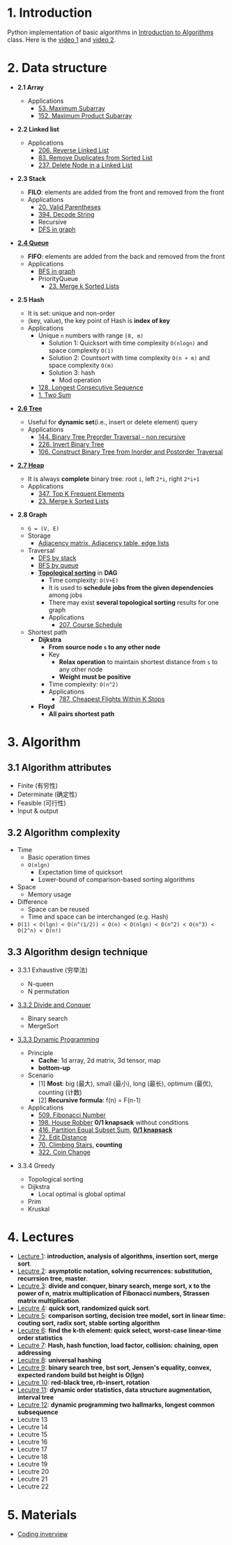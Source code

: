 # 1. Introduction
Python implementation of basic algorithms in [Introduction to Algorithms](https://ocw.mit.edu/courses/electrical-engineering-and-computer-science/6-046j-introduction-to-algorithms-sma-5503-fall-2005/) class. Here is the [video 1](https://open.163.com/movie/2010/12/G/F/M6UTT5U0I_M6V2T1JGF.html) and [video 2](https://www.bilibili.com/video/av8481187).

# 2. Data structure
- **2.1 Array**
    - Applications
        - [53. Maximum Subarray](https://leetcode.com/problems/maximum-subarray/)
        - [152. Maximum Product Subarray](https://leetcode.com/problems/maximum-product-subarray/)

- **2.2 Linked list**
    - Applications
        - [206. Reverse Linked List](https://leetcode.com/problems/reverse-linked-list/)
        - [83. Remove Duplicates from Sorted List](https://leetcode.com/problems/remove-duplicates-from-sorted-list/)
        - [237. Delete Node in a Linked List](https://leetcode.com/problems/delete-node-in-a-linked-list/)
        
        
- **2.3 Stack**
    - **FILO**: elements are added from the front and removed from the front
    - Applications
        - [20. Valid Parentheses](https://leetcode.com/problems/valid-parentheses/)
        - [394. Decode String](https://leetcode.com/problems/decode-string/)
        - Recursive
        - [DFS in graph](https://eddmann.com/posts/depth-first-search-and-breadth-first-search-in-python/)

- [**2.4 Queue**](https://www.pythoncentral.io/use-queue-beginners-guide/)
    - **FIFO**: elements are added from the back and removed from the front
    - Applications
        - [BFS in graph](https://eddmann.com/posts/depth-first-search-and-breadth-first-search-in-python/)
        - PriorityQueue
            - [23. Merge k Sorted Lists](https://leetcode.com/problems/merge-k-sorted-lists/)

- **2.5 Hash**
    - It is set: unique and non-order
    - (key, value), the key point of Hash is **index of key**
    - Applications
        - Unique `n` numbers with range `[0, m)`
            - Solution 1: Quicksort with time complexity `O(nlogn)` and space complexity `O(1)`
            - Solution 2: Countsort with time complexity `O(n + m)` and space complexity `O(m)`
            - Solution 3: hash
                - Mod operation
        - [128. Longest Consecutive Sequence](https://leetcode.com/problems/longest-consecutive-sequence/)
        - [1. Two Sum](https://leetcode.com/problems/two-sum/)
                
- [**2.6 Tree**](https://github.com/gaoisbest/Basic-Algorithms/blob/master/Tree/README.md)
    - Useful for **dynamic set**(i.e., insert or delete element) query
    - Applications
        - [144. Binary Tree Preorder Traversal - non recursive](https://leetcode.com/problems/binary-tree-preorder-traversal/)
        - [226. Invert Binary Tree](https://leetcode.com/problems/invert-binary-tree/)
        - [106. Construct Binary Tree from Inorder and Postorder Traversal](https://leetcode.com/problems/construct-binary-tree-from-inorder-and-postorder-traversal/)
        
- [**2.7 Heap**](https://towardsdatascience.com/data-structure-heap-23d4c78a6962)
    - It is always **complete** binary tree: root `i`, left `2*i`, right `2*i+1`
    - Applications
        - [347. Top K Frequent Elements](https://leetcode.com/problems/top-k-frequent-elements/)
        - [23. Merge k Sorted Lists](https://leetcode.com/problems/merge-k-sorted-lists/)
        
- **2.8 Graph**
    - `G = (V, E)`
    - Storage
        - [Adjacency matrix, Adjacency table, edge lists](https://www.khanacademy.org/computing/computer-science/algorithms/graph-representation/a/representing-graphs)
    - Traversal
        - [DFS by stack](https://eddmann.com/posts/depth-first-search-and-breadth-first-search-in-python/)
        - [BFS by queue](https://eddmann.com/posts/depth-first-search-and-breadth-first-search-in-python/)
        - [**Topological sorting**](https://zhuanlan.zhihu.com/p/34871092) in **DAG**
            - Time complexity: `O(V+E)`
            - It is used to **schedule jobs from the given dependencies** among jobs
            - There may exist **several topological sorting** results for one graph
            - Applications
                - [207. Course Schedule](https://leetcode.com/problems/course-schedule/)
    - Shortest path
        - **Dijkstra**
            - **From source node `s` to any other node**
            - Key
                - **Relax operation** to maintain shortest distance from `s` to any other node
                - **Weight must be positive**
            - Time complexity: `O(n^2)`
            - Applications
                - [787. Cheapest Flights Within K Stops](https://leetcode.com/problems/cheapest-flights-within-k-stops/)
        - **Floyd**
            - **All pairs shortest path**
   
# 3. Algorithm

## 3.1 Algorithm attributes
- Finite (有穷性)
- Determinate (确定性)
- Feasible (可行性)
- Input & output

## 3.2 Algorithm complexity
- Time
    - Basic operation times
    - `O(nlgn)`
        - Expectation time of quicksort
        - Lower-bound of comparison-based sorting algorithms
- Space
    - Memory usage
- Difference
    - Space can be reused
    - Time and space can be interchanged (e.g. Hash)
- `O(1) < O(lgn) < O(n^(1/2)) < O(n) < O(nlgn) < O(n^2) < O(n^3) < O(2^n) < O(n!)`

## 3.3 Algorithm design technique
- 3.3.1 Exhaustive (穷举法)
    - N-queen
    - N permutation
- [3.3.2 Divide and Conquer](https://github.com/gaoisbest/Basic-Algorithms/blob/master/Divide_and_Conquer/README.md)
    - Binary search
    - MergeSort
- [3.3.3 Dynamic Programming](https://github.com/gaoisbest/Basic-Algorithms/blob/master/Dynamic_Programming/README.md)
    - Principle
        - **Cache**: 1d array, 2d matrix, 3d tensor, map
        - **bottom-up**
    - Scenario
        - [1] **Most**: big (最大), small (最小), long (最长), optimum (最优), counting (计数)
        - [2] **Recursive formula**: f(n) = F(n-1)
    - Applications
        - [509. Fibonacci Number](https://leetcode.com/problems/fibonacci-number/)
        - [198. House Robber](https://leetcode.com/problems/house-robber/) **0/1 knapsack** without conditions
        - [416. Partition Equal Subset Sum](https://leetcode.com/problems/partition-equal-subset-sum/), [**0/1 knapsack**](https://www.cnblogs.com/Christal-R/p/Dynamic_programming.html)
        - [72. Edit Distance](https://leetcode.com/problems/edit-distance/)
        - [70. Climbing Stairs](https://leetcode.com/problems/climbing-stairs/), **counting**
        - [322. Coin Change](https://leetcode.com/problems/coin-change/)
        
- 3.3.4 Greedy
    - Topological sorting
    - Dijkstra
        - Local optimal is global optimal
    - Prim
    - Kruskal

# 4. Lectures
- [Lecture 1](https://github.com/gaoisbest/Basic-Algorithms/blob/master/lectures/Lecture-01.md): **introduction, analysis of algorithms, insertion sort, merge sort**.
- [Lecutre 2](https://github.com/gaoisbest/Basic-Algorithms/blob/master/lectures/Lecture-02.md): **asymptotic notation, solving recurrences: substitution, recurrsion tree, master**.
- [Lecutre 3](https://github.com/gaoisbest/Basic-Algorithms/blob/master/lectures/Lecture-03.md): **divide and conquer, binary search, merge sort, x to the power of n, matrix multiplication of Fibonacci numbers, Strassen matrix multiplication**.
- [Lecutre 4](https://github.com/gaoisbest/Basic-Algorithms/blob/master/lectures/Lecture-04.md): **quick sort, randomized quick sort**.
- [Lecutre 5](https://github.com/gaoisbest/Basic-Algorithms/blob/master/lectures/Lecture-05.md): **comparison sorting, decision tree model, sort in linear time: couting sort, radix sort, stable sorting algorithm**
- [Lecutre 6](https://github.com/gaoisbest/Basic-Algorithms/blob/master/lectures/Lecture-06.md): **find the k-th element: quick select, worst-case linear-time order statistics**
- [Lecutre 7](https://github.com/gaoisbest/Basic-Algorithms/blob/master/lectures/Lecture-07.md): **Hash, hash function, load factor, collision: chaining, open addressing**
- [Lecutre 8](https://github.com/gaoisbest/Basic-Algorithms/blob/master/lectures/Lecture-08.md): **universal hashing**
- [Lecutre 9](https://github.com/gaoisbest/Basic-Algorithms/blob/master/lectures/Lecture-09.md): **binary search tree, bst sort, Jensen's equality, convex, expected random build bst height is O(lgn)**
- [Lecutre 10](https://github.com/gaoisbest/Basic-Algorithms/blob/master/lectures/Lecture-10.md): **red-black tree, rb-insert, rotation**
- [Lecutre 11](https://github.com/gaoisbest/Basic-Algorithms/blob/master/lectures/Lecture-11.md): **dynamic order statistics, data structure augmentation, interval tree**
- [Lecutre 12](https://github.com/gaoisbest/Basic-Algorithms/blob/master/lectures/Lecture-12.md): **dynamic programming two hallmarks, longest common subsequence**
- Lecutre 13
- Lecutre 14
- Lecutre 15
- Lecutre 16
- Lecutre 17
- Lecutre 18
- Lecutre 19
- Lecutre 20
- Lecutre 21
- Lecutre 22

# 5. Materials
- [Coding inverview](https://github.com/gaoisbest/Basic-Algorithms/tree/master/materials/CodingInterview)
